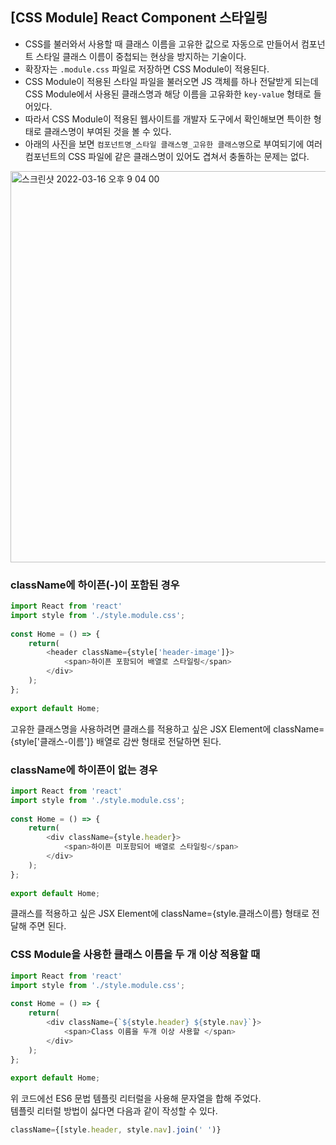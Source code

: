 ## [CSS Module] React Component 스타일링
- CSS를 불러와서 사용할 때 클래스 이름을 고유한 값으로 자동으로 만들어서 컴포넌트 스타일 클래스 이름이 중첩되는 현상을 방지하는 기술이다.   
- 확장자는 `.module.css` 파일로 저장하면 CSS Module이 적용된다.    
- CSS Module이 적용된 스타일 파일을 불러오면 JS 객체를 하나 전달받게 되는데 CSS Module에서 사용된 클래스명과 해당 이름을 고유화한 `key-value` 형태로 들어있다.  
- 따라서 CSS Module이 적용된 웹사이트를 개발자 도구에서 확인해보면 특이한 형태로 클래스명이 부여된 것을 볼 수 있다.     
- 아래의 사진을 보면 `컴포넌트명_스타일 클래스명_고유한 클래스명`으로 부여되기에 여러 컴포넌트의 CSS 파일에 같은 클래스명이 있어도 겹쳐서 충돌하는 문제는 없다.   
<img width="626" alt="스크린샷 2022-03-16 오후 9 04 00" src="https://user-images.githubusercontent.com/77538818/158586191-5ff43f62-10fe-4952-8e57-0a80c2f2b9f3.png">

<br/>

### className에 하이픈(-)이 포함된 경우
```js
import React from 'react'
import style from './style.module.css';
 
const Home = () => {
    return(
        <header className={style['header-image']}>
            <span>하이픈 포함되어 배열로 스타일링</span>
        </div>
    );
};
 
export default Home;
``` 
고유한 클래스명을 사용하려면 클래스를 적용하고 싶은 JSX Element에 className={style['클래스-이름']} 배열로 감싼 형태로 전달하면 된다.

### className에 하이픈이 없는 경우
```js
import React from 'react'
import style from './style.module.css';
 
const Home = () => {
    return(
        <div className={style.header}>
            <span>하이픈 미포함되어 배열로 스타일링</span>
        </div>
    );
};
 
export default Home;
```
클래스를 적용하고 싶은 JSX Element에 className={style.클래스이름} 형태로 전달해 주면 된다.


### CSS Module을 사용한 클래스 이름을 두 개 이상 적용할 때
```js
import React from 'react'
import style from './style.module.css';
 
const Home = () => {
    return(
        <div className={`${style.header} ${style.nav}`}>
            <span>Class 이름을 두개 이상 사용할 </span>
        </div>
    );
};
 
export default Home;
```
위 코드에선 ES6 문법 템플릿 리터럴을 사용해 문자열을 합해 주었다.   
템플릿 리터럴 방법이 싫다면 다음과 같이 작성할 수 있다.
```js
className={[style.header, style.nav].join(' ')}
```






